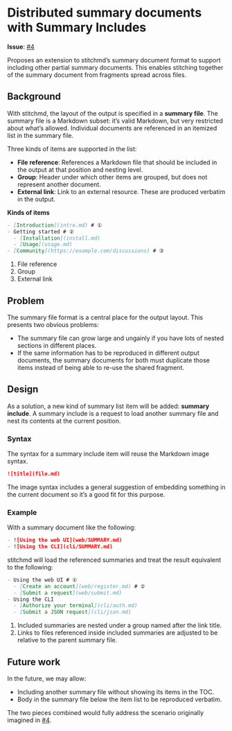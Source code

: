 # Distributed summary documents with Summary Includes

**Issue**: [#4](https://github.com/abhinav/stitchmd/issues/4)

Proposes an extension to stitchmd’s summary document format
to support including other partial summary documents.
This enables stitching together of the summary document
from fragments spread across files.

## Background

With stitchmd, the layout of the output is specified in a **summary file**.
The summary file is a Markdown subset:
it’s valid Markdown, but very restricted about what’s allowed.
Individual documents are referenced in an itemized list in the summary file.

Three kinds of items are supported in the list:

* **File reference**:
  References a Markdown file that should be included in the output
  at that position and nesting level.
* **Group**:
  Header under which other items are grouped,
  but does not represent another document.
* **External link**:
  Link to an external resource.
  These are produced verbatim in the output.

**Kinds of items**

```markdown
- [Introduction](intro.md) # ①
- Getting started # ②
  - [Installation](install.md)
  - [Usage](usage.md)
- [Community](https://example.com/discussions) # ③
```

1. File reference
2. Group
3. External link

## Problem

The summary file format is a central place for the output layout.
This presents two obvious problems:

* The summary file can grow large and ungainly
  if you have lots of nested sections in different places.
* If the same information has to be reproduced in different output documents,
  the summary documents for both must duplicate those items
  instead of being able to re-use the shared fragment.

## Design

As a solution, a new kind of summary list item will be added:
**summary include**.
A summary include is a request to load another summary file
and nest its contents at the current position.

### Syntax

The syntax for a summary include item will reuse the Markdown image syntax.

```markdown
![title](file.md)
```

The image syntax includes a general suggestion of embedding something
in the current document so it’s a good fit for this purpose.

### Example

With a summary document like the following:

```markdown
- ![Using the web UI](web/SUMMARY.md)
- ![Using the CLI](cli/SUMMARY.md)
```

stitchmd will load the referenced summaries
and treat the result equivalent to the following:

```markdown
- Using the web UI # ①
  - [Create an account](web/register.md) # ②
  - [Submit a request](web/submit.md)
- Using the CLI
  - [Authorize your terminal](cli/auth.md)
  - [Submit a JSON request](cli/json.md)
```

1. Included summaries are nested under a group named after the link title.
2. Links to files referenced inside included summaries
    are adjusted to be relative to the parent summary file.

## Future work

In the future, we may allow:

* Including another summary file without showing its items in the TOC.
* Body in the summary file below the item list to be reproduced verbatim.

The two pieces combined would fully address the scenario
originally imagined in [#4](https://github.com/abhinav/stitchmd/issues/4).
